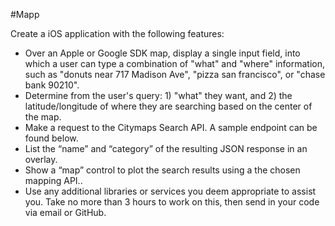 #Mapp

Create a iOS application with the following features:

* Over an Apple or Google SDK map, display a single input field, into which a user
can type a combination of "what" and "where" information, such as "donuts near
717 Madison Ave", "pizza san francisco", or "chase bank 90210".
* Determine from the user's query: 1) "what" they want, and 2) the
latitude/longitude of where they are searching based on the center of the map.
* Make a request to the Citymaps Search API. A sample endpoint can be found
below.
* List the “name” and “category” of the resulting JSON response in an overlay.
* Show a “map” control to plot the search results using a the chosen mapping API..
* Use any additional libraries or services you deem appropriate to assist you.
Take no more than 3 hours to work on this, then send in your code via email or GitHub.
